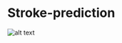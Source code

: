 # Stroke-prediction
![alt text](https://github.com/Adsobieszek/Happiness-World/blob/main/5.png?raw=true)
